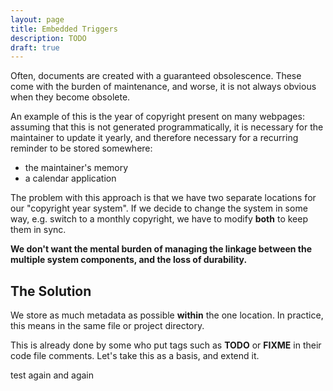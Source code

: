 ```yaml
---
layout: page
title: Embedded Triggers
description: TODO
draft: true
---
```


Often, documents are created with a guaranteed obsolescence.  These come with the burden of maintenance, and worse, it is not always obvious when they become obsolete.

An example of this is the year of copyright present on many webpages: assuming that this is not generated programmatically, it is necessary for the maintainer to update it yearly, and therefore necessary for a recurring reminder to be stored somewhere:

+ the maintainer's memory
+ a calendar application

The problem with this approach is that we have two separate locations for our "copyright year system".  If we decide to change the system in some way, e.g. switch to a monthly copyright, we have to modify **both** to keep them in sync.

**We don't want the mental burden of managing the linkage between the multiple system components, and the loss of durability.**

## The Solution

We store as much metadata as possible **within** the one location.  In practice, this means in the same file or project directory.

This is already done by some who put tags such as **TODO** or **FIXME** in their code file comments.  Let's take this as a basis, and extend it.


test
again
and again
